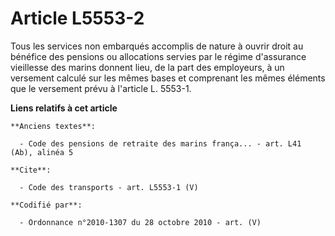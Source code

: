 # Article L5553-2

Tous les services non embarqués accomplis de nature à ouvrir droit au bénéfice des pensions ou allocations servies par le
régime d'assurance vieillesse des marins donnent lieu, de la part des employeurs, à un versement calculé sur les mêmes bases
et comprenant les mêmes éléments que le versement prévu à l'article L. 5553-1.

**Liens relatifs à cet article**

	**Anciens textes**:

	  - Code des pensions de retraite des marins frança... - art. L41 (Ab), alinéa 5

	**Cite**:

	  - Code des transports - art. L5553-1 (V)

	**Codifié par**:

	  - Ordonnance n°2010-1307 du 28 octobre 2010 - art. (V)
